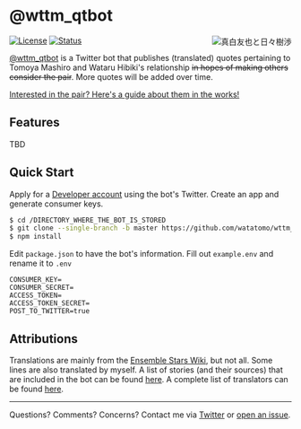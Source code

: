 # @wttm_qtbot

<a href="https://twitter.com/ensemble_stars/status/681716281414815744"><img align="right" src="https://user-images.githubusercontent.com/23179278/87398281-85c97880-c56a-11ea-9510-044666dafcf2.png" alt="真白友也と日々樹渉" title="そのとき触れたものが愛おしくて、あの泣き顔を笑顔にしてやりたくなったんだ"></a>

[![License](https://img.shields.io/github/license/watatomo/wttm_qtbot)](https://github.com/watatomo/wttm_qtbot/blob/master/LICENSE)
[![Status](https://img.shields.io/badge/status-running-brightgreen.svg)](https://twitter.com/wttm_qtbot)

[@wttm_qtbot](https://twitter.com/wttm_qtbot) is a Twitter bot that publishes (translated) quotes pertaining to Tomoya Mashiro and Wataru Hibiki's relationship ~~in hopes of making others consider the pair~~. More quotes will be added over time.

[Interested in the pair? Here's a guide about them in the works!](https://rebrand.ly/wttm_guide)

## Features

TBD

## Quick Start

Apply for a [Developer account](https://developer.twitter.com/) using the bot's Twitter. Create an app and generate consumer keys.

```sh
$ cd /DIRECTORY_WHERE_THE_BOT_IS_STORED
$ git clone --single-branch -b master https://github.com/watatomo/wttm_qtbot.git
$ npm install
```

Edit `package.json` to have the bot's information. Fill out `example.env` and rename it to `.env`

```env
CONSUMER_KEY=
CONSUMER_SECRET=
ACCESS_TOKEN=
ACCESS_TOKEN_SECRET=
POST_TO_TWITTER=true
```

## Attributions

Translations are mainly from the [Ensemble Stars Wiki](https://ensemble-stars.fandom.com), but not all. Some lines are also translated by myself. A list of stories (and their sources) that are included in the bot can be found [here](https://watatomo.github.io/wttm_qtbot/#/stories). A complete list of translators can be found [here](https://watatomo.github.io/wttm_qtbot/#/translators).

---

Questions? Comments? Concerns? Contact me via [Twitter](https://twitter.com/riamuyumemi) or [open an issue](https://github.com/watatomo/wttm_qtbot/issues).
